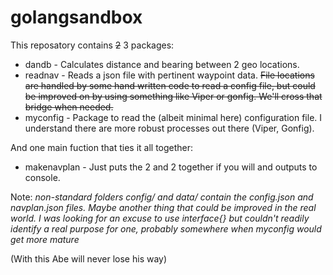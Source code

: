 # golangsandbox

This reposatory contains ~~2~~ 3 packages:

* dandb - Calculates distance and bearing between 2 geo locations.
* readnav - Reads a json file with pertinent waypoint data. ~~File locations are handled by some hand written code to read a config file, but could be improved on by using something like Viper or gonfig. We'll cross that bridge when needed.~~
* myconfig - Package to read the (albeit minimal here) configuration file. I understand there are more robust processes out there (Viper, Gonfig).

And one main fuction that ties it all together:

* makenavplan - Just puts the 2 and 2 together if you will and outputs to console.

Note: _non-standard folders config/ and data/ contain the config.json and navplan.json files. Maybe another thing that could be improved in the real world._
_I was looking for an excuse to use interface{} but couldn't readily identify a real purpose for one, probably somewhere when myconfig would get more mature_

(With this Abe will never lose his way)

